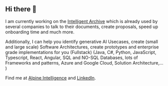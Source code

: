 ## Hi there 👋

I am currently working on the [Intelligent Archive](https://alpineintelligence.ch/unlock-hidden-knowledge/) which is already used by several companies to talk to their documents, create proposals, speed up onboarding time and much more. 

Additionally, I can help you identify generative AI Usecases, create (small and large scale) Software Architectures, create prototypes and enterprise grade implementations for you (Fullstack)
 (Java, C#, Python, JavaScript, Typescript, React, Angular, SQL and NO-SQL Databases, lots of Frameworks and patterns, Azure and Google Cloud, Solution Architecture,... )

Find me at [Alpine Intelligence](https://alpineintelligence.com) and [LinkedIn](https://linkedin.com/in/boris-schickedanz).
